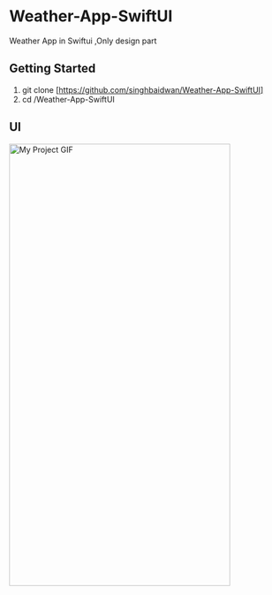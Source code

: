 # Weather-App-SwiftUI
Weather App in Swiftui ,Only design part


## Getting Started ##

1. git clone [https://github.com/singhbaidwan/Weather-App-SwiftUI] <br />
2. cd /Weather-App-SwiftUI<br />


## UI ##
<img src="https://github.com/singhbaidwan/Weather-App-SwiftUI/blob/main/rec.gif" width = 400px height = 800px alt="My Project GIF">

